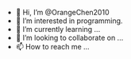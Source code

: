 - 👋 Hi, I’m @OrangeChen2010
- 👀 I’m interested in programming.
- 🌱 I’m currently learning ...
- 💞️ I’m looking to collaborate on ...
- 📫 How to reach me ...

<!---
OrangeChen2010/OrangeChen2010 is a ✨ special ✨ repository because its `README.md` (this file) appears on your GitHub profile.
You can click the Preview link to take a look at your changes.
--->
